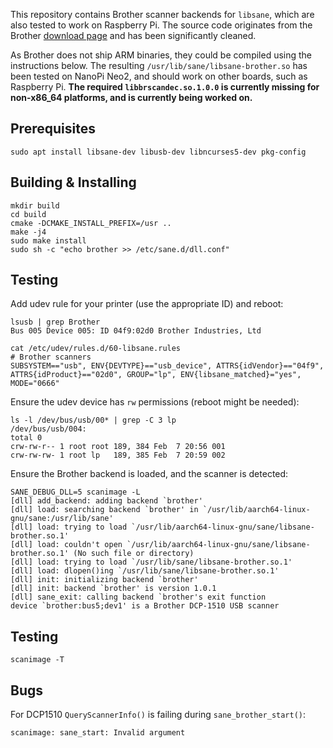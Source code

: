 This repository contains Brother scanner backends for `libsane`, which are also tested to work on Raspberry Pi. The source code originates from the Brother [download page](http://www.brother.com/cgi-bin/agreement/agreement.cgi?dlfile=http://www.brother.com/pub/bsc/linux/dlf/brscan3-src-0.2.11-5.tar.gz&lang=English_source) and has been significantly cleaned.

As Brother does not ship ARM binaries, they could be compiled using the instructions below. The resulting `/usr/lib/sane/libsane-brother.so` has been tested on NanoPi Neo2, and should work on other boards, such as Raspberry Pi. **The required `libbrscandec.so.1.0.0` is currently missing for non-x86_64 platforms, and is currently being worked on.**

## Prerequisites

```
sudo apt install libsane-dev libusb-dev libncurses5-dev pkg-config
```

## Building & Installing

```
mkdir build
cd build
cmake -DCMAKE_INSTALL_PREFIX=/usr ..
make -j4
sudo make install
sudo sh -c "echo brother >> /etc/sane.d/dll.conf"
```

## Testing

Add udev rule for your printer (use the appropriate ID) and reboot:

```
lsusb | grep Brother
Bus 005 Device 005: ID 04f9:02d0 Brother Industries, Ltd
```

```
cat /etc/udev/rules.d/60-libsane.rules
# Brother scanners
SUBSYSTEM=="usb", ENV{DEVTYPE}=="usb_device", ATTRS{idVendor}=="04f9", ATTRS{idProduct}=="02d0", GROUP="lp", ENV{libsane_matched}="yes", MODE="0666"
```

Ensure the udev device has `rw` permissions (reboot might be needed):

```
ls -l /dev/bus/usb/00* | grep -C 3 lp
/dev/bus/usb/004:
total 0
crw-rw-r-- 1 root root 189, 384 Feb  7 20:56 001
crw-rw-rw- 1 root lp   189, 385 Feb  7 20:59 002
```

Ensure the Brother backend is loaded, and the scanner is detected:

```
SANE_DEBUG_DLL=5 scanimage -L
[dll] add_backend: adding backend `brother'
[dll] load: searching backend `brother' in `/usr/lib/aarch64-linux-gnu/sane:/usr/lib/sane'
[dll] load: trying to load `/usr/lib/aarch64-linux-gnu/sane/libsane-brother.so.1'
[dll] load: couldn't open `/usr/lib/aarch64-linux-gnu/sane/libsane-brother.so.1' (No such file or directory)
[dll] load: trying to load `/usr/lib/sane/libsane-brother.so.1'
[dll] load: dlopen()ing `/usr/lib/sane/libsane-brother.so.1'
[dll] init: initializing backend `brother'
[dll] init: backend `brother' is version 1.0.1
[dll] sane_exit: calling backend `brother's exit function
device `brother:bus5;dev1' is a Brother DCP-1510 USB scanner
```

## Testing

```
scanimage -T
```

## Bugs

For DCP1510 `QueryScannerInfo()` is failing during `sane_brother_start()`:

```
scanimage: sane_start: Invalid argument
```


